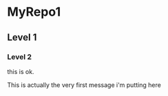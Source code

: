 # MyRepo1
## Level 1
### Level 2

this is ok.

This is actually the very first message i'm putting here

